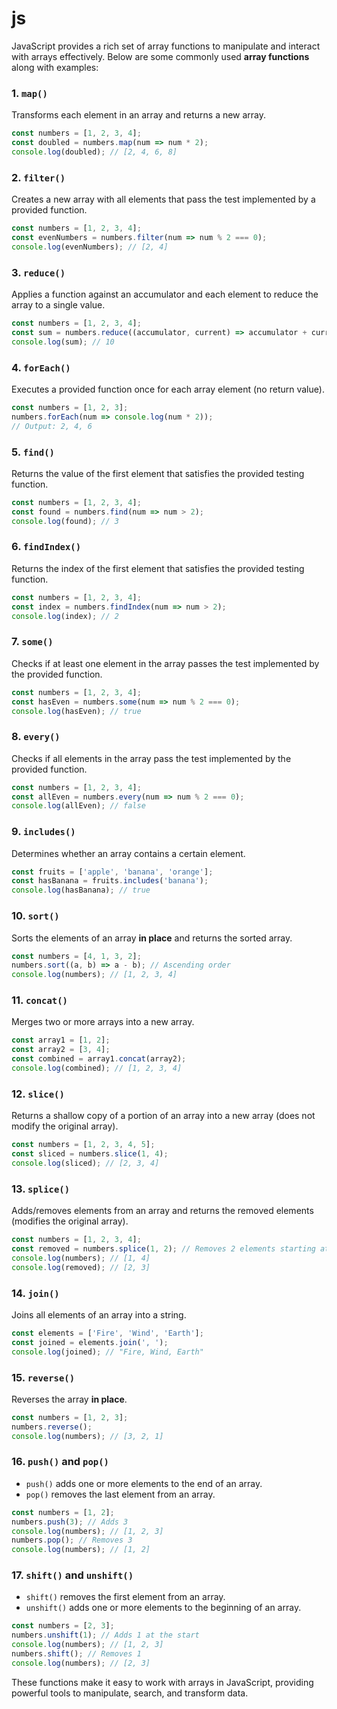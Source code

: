 # js

JavaScript provides a rich set of array functions to manipulate and interact with arrays effectively. Below are some commonly used **array functions** along with examples:

### 1. **`map()`**
Transforms each element in an array and returns a new array.
```javascript
const numbers = [1, 2, 3, 4];
const doubled = numbers.map(num => num * 2); 
console.log(doubled); // [2, 4, 6, 8]
```

### 2. **`filter()`**
Creates a new array with all elements that pass the test implemented by a provided function.
```javascript
const numbers = [1, 2, 3, 4];
const evenNumbers = numbers.filter(num => num % 2 === 0);
console.log(evenNumbers); // [2, 4]
```

### 3. **`reduce()`**
Applies a function against an accumulator and each element to reduce the array to a single value.
```javascript
const numbers = [1, 2, 3, 4];
const sum = numbers.reduce((accumulator, current) => accumulator + current, 0);
console.log(sum); // 10
```

### 4. **`forEach()`**
Executes a provided function once for each array element (no return value).
```javascript
const numbers = [1, 2, 3];
numbers.forEach(num => console.log(num * 2));
// Output: 2, 4, 6
```

### 5. **`find()`**
Returns the value of the first element that satisfies the provided testing function.
```javascript
const numbers = [1, 2, 3, 4];
const found = numbers.find(num => num > 2);
console.log(found); // 3
```

### 6. **`findIndex()`**
Returns the index of the first element that satisfies the provided testing function.
```javascript
const numbers = [1, 2, 3, 4];
const index = numbers.findIndex(num => num > 2);
console.log(index); // 2
```

### 7. **`some()`**
Checks if at least one element in the array passes the test implemented by the provided function.
```javascript
const numbers = [1, 2, 3, 4];
const hasEven = numbers.some(num => num % 2 === 0);
console.log(hasEven); // true
```

### 8. **`every()`**
Checks if all elements in the array pass the test implemented by the provided function.
```javascript
const numbers = [1, 2, 3, 4];
const allEven = numbers.every(num => num % 2 === 0);
console.log(allEven); // false
```

### 9. **`includes()`**
Determines whether an array contains a certain element.
```javascript
const fruits = ['apple', 'banana', 'orange'];
const hasBanana = fruits.includes('banana');
console.log(hasBanana); // true
```

### 10. **`sort()`**
Sorts the elements of an array **in place** and returns the sorted array.
```javascript
const numbers = [4, 1, 3, 2];
numbers.sort((a, b) => a - b); // Ascending order
console.log(numbers); // [1, 2, 3, 4]
```

### 11. **`concat()`**
Merges two or more arrays into a new array.
```javascript
const array1 = [1, 2];
const array2 = [3, 4];
const combined = array1.concat(array2);
console.log(combined); // [1, 2, 3, 4]
```

### 12. **`slice()`**
Returns a shallow copy of a portion of an array into a new array (does not modify the original array).
```javascript
const numbers = [1, 2, 3, 4, 5];
const sliced = numbers.slice(1, 4);
console.log(sliced); // [2, 3, 4]
```

### 13. **`splice()`**
Adds/removes elements from an array and returns the removed elements (modifies the original array).
```javascript
const numbers = [1, 2, 3, 4];
const removed = numbers.splice(1, 2); // Removes 2 elements starting at index 1
console.log(numbers); // [1, 4]
console.log(removed); // [2, 3]
```

### 14. **`join()`**
Joins all elements of an array into a string.
```javascript
const elements = ['Fire', 'Wind', 'Earth'];
const joined = elements.join(', ');
console.log(joined); // "Fire, Wind, Earth"
```

### 15. **`reverse()`**
Reverses the array **in place**.
```javascript
const numbers = [1, 2, 3];
numbers.reverse();
console.log(numbers); // [3, 2, 1]
```

### 16. **`push()` and `pop()`**
- `push()` adds one or more elements to the end of an array.
- `pop()` removes the last element from an array.
```javascript
const numbers = [1, 2];
numbers.push(3); // Adds 3
console.log(numbers); // [1, 2, 3]
numbers.pop(); // Removes 3
console.log(numbers); // [1, 2]
```

### 17. **`shift()` and `unshift()`**
- `shift()` removes the first element from an array.
- `unshift()` adds one or more elements to the beginning of an array.
```javascript
const numbers = [2, 3];
numbers.unshift(1); // Adds 1 at the start
console.log(numbers); // [1, 2, 3]
numbers.shift(); // Removes 1
console.log(numbers); // [2, 3]
```

These functions make it easy to work with arrays in JavaScript, providing powerful tools to manipulate, search, and transform data.
